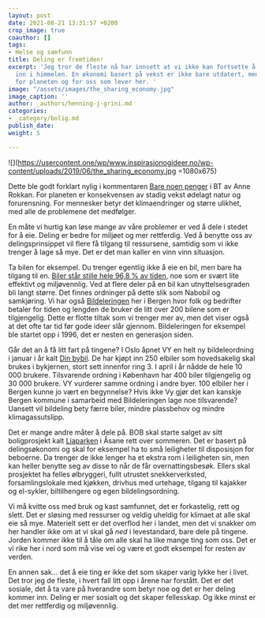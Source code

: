 ```yaml
---
layout: post
date: 2021-08-21 13:31:57 +0200
crop_image: true
coauthor: []
tags:
- Helse og samfunn
title: Deling er fremtiden!
excerpt: 'Jeg tror de fleste nå har innsett at vi ikke kan fortsette å forbruke langt
  inn i himmelen. En økonomi basert på vekst er ikke bare utdatert, men og farlig
  for planeten og for oss som lever her. '
image: "/assets/images/the_sharing_economy.jpg"
image_caption: ''
author: _authors/henning-j-grini.md
categories:
- _category/bolig.md
publish_date: 
weight: 5

---
```


![](https://usercontent.one/wp/www.inspirasjonogideer.no/wp-content/uploads/2019/06/the_sharing_economy.jpg =1080x675)

Dette ble godt forklart nylig i kommentaren [Bare noen penger](https://www.bt.no/btmeninger/kommentar/i/xP9z28/Bare-Noen-Penger) i BT av Anne Rokkan. For planeten er konsekvensen av stadig vekst ødelagt natur og forurensning. For mennesker betyr det klimaendringer og større ulikhet, med alle de problemene det medfølger.

En måte vi hurtig kan løse mange av våre problemer er ved å dele i stedet for å eie. Deling er bedre for miljøet og mer rettferdig. Ved å benytte oss av delingsprinsippet vil flere få tilgang til ressursene, samtidig som vi ikke trenger å lage så mye. Det er det man kaller en vinn vinn situasjon.

Ta bilen for eksempel. Du trenger egentlig ikke å eie en bil, men bare ha tilgang til en. [Biler står stille hele 96,8 % av tiden,](https://www.abcnyheter.no/motor/bil/2019/04/22/195571688/gjennomsnittsbilen-brukes-bare-3-2-prosent-av-tiden) noe som er svært lite effektivt og miljøvennlig. Ved at flere deler på en bil kan utnyttelsesgraden bli langt større. Det finnes ordninger på dette slik som Nabobil og samkjøring. Vi har også [Bildeleringen](https://bildeleringen.no/) her i Bergen hvor folk og bedrifter betaler for tiden og lengden de bruker de litt over 200 bilene som er tilgjengelig. Dette er flotte tiltak som vi trenger mer av, men det viser også at det ofte tar tid før gode ideer slår gjennom. Bildeleringen for eksempel ble startet opp i 1996, det er nesten en generasjon siden.

Går det an å få litt fart på tingene? I Oslo åpnet VY en helt ny bildeleordning i januar i år kalt [Din bybil](https://greenmobility.com/no/nb/). De har kjøpt inn 250 elbiler som hovedsakelig skal brukes i bykjernen, stort sett innenfor ring 3. I april i år nådde de hele 10 000 brukere. Tilsvarende ordning i København har 400 biler tilgjengelig og 30 000 brukere. VY vurderer samme ordning i andre byer. 100 elbiler her i Bergen kunne jo vært en begynnelse? Hvis ikke Vy gjør det kan kanskje Bergen kommune i samarbeid med Bildeleringen lage noe tilsvarende? Uansett vil bildeling bety færre biler, mindre plassbehov og mindre klimagassutslipp.

Det er mange andre måter å dele på. BOB skal starte salget av sitt boligprosjekt kalt [Liaparken](https://liaparken.no/) i Åsane rett over sommeren. Det er basert på delingsøkonomi og skal for eksempel ha to små leiligheter til disposisjon for beboerne. Da trenger de ikke lenger ha et ekstra rom i leiligheten sin, men kan heller benytte seg av disse to når de får overnattingsbesøk. Ellers skal prosjektet ha felles ølbryggeri, fullt utrustet snekkerverksted, forsamlingslokale med kjøkken, drivhus med urtehage, tilgang til kajakker og el-sykler, biltilhengere og egen bildelingsordning.

Vi må kvitte oss med bruk og kast samfunnet, det er forkastelig, rett og slett. Det er sløsing med ressurser og veldig uheldig for klimaet at alle skal eie så mye. Materielt sett er det overflod her i landet, men det vi snakker om her handler ikke om at vi skal gå _ned_ i levestandard, bare dele på tingene. Jorden kommer ikke til å tåle om alle skal ha like mange ting som oss. Det er vi rike her i nord som må vise vei og være et godt eksempel for resten av verden.

En annen sak… det å eie ting er ikke det som skaper varig lykke her i livet. Det tror jeg de fleste, i hvert fall litt opp i årene har forstått. Det er det sosiale, det å ta vare på hverandre som betyr noe og det er her deling kommer inn. Deling er mer sosialt og det skaper fellesskap. Og ikke minst er det mer rettferdig og miljøvennlig.
